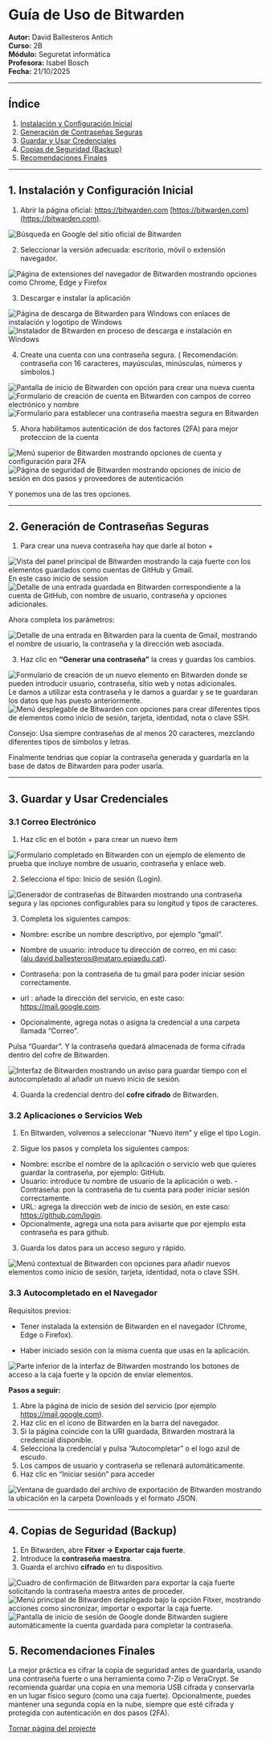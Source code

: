 # Guía de Uso de Bitwarden

**Autor:** David Ballesteros Antich  
**Curso:** 2B  
**Módulo:** Seguretat informàtica  
**Profesora:** Isabel Bosch  
**Fecha:** 21/10/2025  

---

## Índice
1. [Instalación y Configuración Inicial](#1-instalación-y-configuración-inicial)
2. [Generación de Contraseñas Seguras](#2-generación-de-contraseñas-seguras)
3. [Guardar y Usar Credenciales](#3-guardar-y-usar-credenciales)
4. [Copias de Seguridad (Backup)](#4-copias-de-seguridad-backup)
5. [Recomendaciones Finales](#5-recomendaciones-finales)

---

## 1. Instalación y Configuración Inicial

1. Abrir la página oficial: https://bitwarden.com [https://bitwarden.com](https://bitwarden.com).

<img src="img/imagen 1.png" alt="Búsqueda en Google del sitio oficial de Bitwarden">

2. Seleccionar la versión adecuada: escritorio, móvil o extensión navegador.

<img src="img/imagen 2.png" alt="Página de extensiones del navegador de Bitwarden mostrando opciones como Chrome, Edge y Firefox">
  
3. Descargar e instalar la aplicación

<img src="img/imagen 3.png" alt="Página de descarga de Bitwarden para Windows con enlaces de instalación y logotipo de Windows">

<img src="img/imagen 4.png" alt="Instalador de Bitwarden en proceso de descarga e instalación en Windows"> 

4. Create una cuenta con una contraseña segura.
( Recomendación: contraseña con 16 caracteres, mayúsculas, minúsculas, números y símbolos.)

<img src="img/imagen 5.png" alt="Pantalla de inicio de Bitwarden con opción para crear una nueva cuenta">

<img src="img/imagen 6.png" alt="Formulario de creación de cuenta en Bitwarden con campos de correo electrónico y nombre">

<img src="img/imagen 7.png" alt="Formulario para establecer una contraseña maestra segura en Bitwarden">

5. Ahora habilitamos autenticación de dos factores (2FA) para mejor proteccion de la cuenta

<img src="img/imagen 8.png" alt="Menú superior de Bitwarden mostrando opciones de cuenta y configuración para 2FA">

<img src="img/imagen 9.png" alt="Página de seguridad de Bitwarden mostrando opciones de inicio de sesión en dos pasos y proveedores de autenticación">

Y ponemos una de las tres opciones.


---

## 2. Generación de Contraseñas Seguras

1. Para crear una nueva contraseña hay que darle al boton +
   
<img src="img/imagen 10.png" alt="Vista del panel principal de Bitwarden mostrando la caja fuerte con los elementos guardados como cuentas de GitHub y Gmail.">
En este caso inicio de session
<img src="img/imagen 11.png" alt="Detalle de una entrada guardada en Bitwarden correspondiente a la cuenta de GitHub, con nombre de usuario, contraseña y opciones adicionales.">

Ahora completa los parámetros:  

<img src="img/imagen 12.png" alt="Detalle de una entrada en Bitwarden para la cuenta de Gmail, mostrando el nombre de usuario, la contraseña y la dirección web asociada.">

3. Haz clic en **“Generar una contraseña”** la creas y guardas los cambios.

<img src="img/imagen 13.png" alt="Formulario de creación de un nuevo elemento en Bitwarden donde se pueden introducir usuario, contraseña, sitio web y notas adicionales.">
Le damos a utilizar esta contraseña y le damos a guardar y se te guardaran los datos que has puesto anteriormente.

<img src="img/imagen 14.png" alt="Menú desplegable de Bitwarden con opciones para crear diferentes tipos de elementos como inicio de sesión, tarjeta, identidad, nota o clave SSH.">

Consejo: Usa siempre contraseñas de al menos 20 caracteres, mezclando diferentes tipos de símbolos y letras.

Finalmente tendrias que copiar la contraseña generada y guardarla en la base de datos de Bitwarden para poder usarla.

---

## 3. Guardar y Usar Credenciales

### 3.1 Correo Electrónico

1. Haz clic en el botón + para crear un nuevo ítem

<img src="img/imagen 15.png" alt="Formulario completado en Bitwarden con un ejemplo de elemento de prueba que incluye nombre de usuario, contraseña y enlace web.">

2. Selecciona el tipo: Inicio de sesión (Login).

<img src="img/imagen 16.png" alt="Generador de contraseñas de Bitwarden mostrando una contraseña segura y las opciones configurables para su longitud y tipos de caracteres.">

3. Completa los siguientes campos:
- Nombre: escribe un nombre descriptivo, por ejemplo “gmail”.
  
- Nombre de usuario: introduce tu dirección de correo, en mi caso: (alu.david.ballesteros@mataro.epiaedu.cat).
  
- Contraseña: pon la contraseña de tu gmail para poder iniciar sesión correctamente.

- url : añade la dirección del servicio, en este caso: https://mail.google.com.
  
- Opcionalmente, agrega notas o asigna la credencial a una carpeta llamada “Correo”.
  
Pulsa “Guardar”. Y la contraseña quedará almacenada de forma cifrada dentro del cofre de
Bitwarden.

 <img src="img/imagen 17.png" alt="Interfaz de Bitwarden mostrando un aviso para guardar tiempo con el autocompletado al añadir un nuevo inicio de sesión.">

4. Guarda la credencial dentro del **cofre cifrado** de Bitwarden.

### 3.2 Aplicaciones o Servicios Web

1. En Bitwarden, volvemos a seleccionar “Nuevo ítem” y elige el tipo Login.
   
2. Sigue los pasos y completa los siguientes campos:
- Nombre: escribe el nombre de la aplicación o servicio web que quieres guardar la contraseña, por ejemplo: GitHub.
- Usuario: introduce tu nombre de usuario de la aplicación o web.
-Contraseña: pon la contraseña de tu cuenta para poder iniciar sesión correctamente.
- URL: agrega la dirección web de inicio de sesión, en este caso: https://github.com/login.
- Opcionalmente, agrega una nota para avisarte que por ejemplo esta contraseña es para github.

3. Guarda los datos para un acceso seguro y rápido.
 <img src="img/imagen 18.png" alt="Menú contextual de Bitwarden con opciones para añadir nuevos elementos como inicio de sesión, tarjeta, identidad, nota o clave SSH.">

### 3.3 Autocompletado en el Navegador

Requisitos previos:

- Tener instalada la extensión de Bitwarden en el navegador (Chrome, Edge o Firefox).
  
- Haber iniciado sesión con la misma cuenta que usas en la aplicación.

<img src="img/imagen 19.png" alt="Parte inferior de la interfaz de Bitwarden mostrando los botones de acceso a la caja fuerte y la opción de enviar elementos.">

**Pasos a seguir:**
1. Abre la página de inicio de sesión del servicio (por ejemplo
https://mail.google.com).
2. Haz clic en el icono de Bitwarden en la barra del navegador.
3. Si la página coincide con la URI guardada, Bitwarden mostrará la credencial disponible.
4. Selecciona la credencial y pulsa “Autocompletar” o el logo azul de escudo.
5. Los campos de usuario y contraseña se rellenará automáticamente.
6. Haz clic en “Iniciar sesión” para acceder
   
<img src="img/imatge 20.png" alt="Ventana de guardado del archivo de exportación de Bitwarden mostrando la ubicación en la carpeta Downloads y el formato JSON.">

---

## 4. Copias de Seguridad (Backup)

1. En Bitwarden, abre **Fitxer → Exportar caja fuerte**.  
2. Introduce la **contraseña maestra**.  
3. Guarda el archivo **cifrado** en tu dispositivo.

<img src="img/imatge 21.png" alt="Cuadro de confirmación de Bitwarden para exportar la caja fuerte solicitando la contraseña maestra antes de proceder.">
<img src="img/imagen 22.png" alt="Menú principal de Bitwarden desplegado bajo la opción Fitxer, mostrando acciones como sincronizar, importar o exportar la caja fuerte.">
<img src="img/imagen 23.png" alt="Pantalla de inicio de sesión de Google donde Bitwarden sugiere automáticamente la cuenta guardada para completar la contraseña.">

## 5. Recomendaciones Finales

La mejor práctica es cifrar la copia de seguridad antes de guardarla, usando una contraseña fuerte o una herramienta como 7-Zip o VeraCrypt.
Se recomienda guardar una copia en una memoria USB cifrada y conservarla en un lugar físico seguro (como una caja fuerte).
Opcionalmente, puedes mantener una segunda copia en la nube, siempre que esté cifrada y protegida con autenticación en dos pasos (2FA).



[Tornar pàgina del projecte](../README.md)
